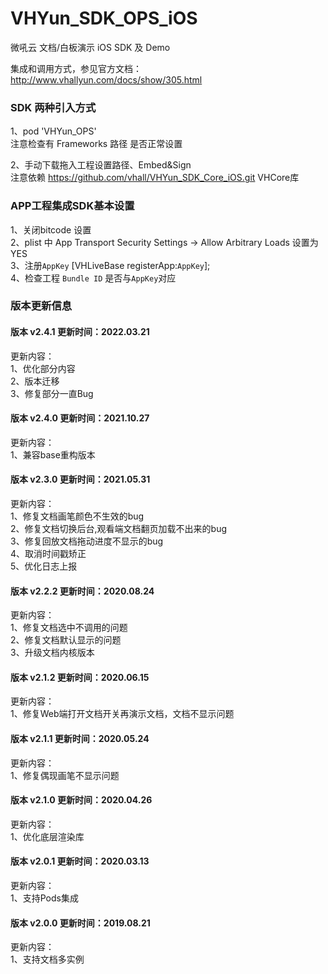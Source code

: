# VHYun_SDK_OPS_iOS

微吼云 文档/白板演示 iOS SDK 及 Demo

集成和调用方式，参见官方文档：http://www.vhallyun.com/docs/show/305.html <br>

### SDK 两种引入方式
1、pod 'VHYun_OPS'<br>
注意检查有 Frameworks 路径 是否正常设置<br>

2、手动下载拖入工程设置路径、Embed&Sign<br>
注意依赖 https://github.com/vhall/VHYun_SDK_Core_iOS.git VHCore库<br>

### APP工程集成SDK基本设置
1、关闭bitcode 设置<br>
2、plist 中 App Transport Security Settings -> Allow Arbitrary Loads 设置为YES<br>
3、注册`AppKey`  [VHLiveBase registerApp:`AppKey`]; <br>
4、检查工程 `Bundle ID` 是否与`AppKey`对应 <br>


### 版本更新信息

#### 版本 v2.4.1 更新时间：2022.03.21
更新内容：<br>
1、优化部分内容<br>
2、版本迁移<br>
3、修复部分一直Bug<br>

#### 版本 v2.4.0 更新时间：2021.10.27
更新内容：<br>
1、兼容base重构版本<br>

#### 版本 v2.3.0 更新时间：2021.05.31
更新内容：<br>
1、修复文档画笔颜色不生效的bug<br>
2、修复文档切换后台,观看端文档翻页加载不出来的bug<br>
3、修复回放文档拖动进度不显示的bug<br>
4、取消时间戳矫正<br>
5、优化日志上报<br>

#### 版本 v2.2.2 更新时间：2020.08.24
更新内容：<br>
1、修复文档选中不调用的问题<br>
2、修复文档默认显示的问题<br>
3、升级文档内核版本<br>

#### 版本 v2.1.2 更新时间：2020.06.15
更新内容：<br>
1、修复Web端打开文档开关再演示文档，文档不显示问题<br>

#### 版本 v2.1.1 更新时间：2020.05.24
更新内容：<br>
1、修复偶现画笔不显示问题<br>

#### 版本 v2.1.0 更新时间：2020.04.26
更新内容：<br>
1、优化底层渲染库<br>

#### 版本 v2.0.1 更新时间：2020.03.13
更新内容：<br>
1、支持Pods集成<br>

#### 版本 v2.0.0 更新时间：2019.08.21
更新内容：<br>
1、支持文档多实例<br>

